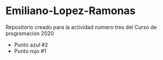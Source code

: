# Emiliano-Lopez-Ramonas
Repositorio creado para la actividad numero tres del Curso de programación 2020

+ Punto azul #2
+ Punto rojo #1
